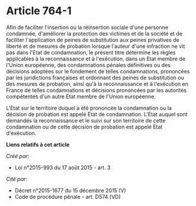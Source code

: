# Article 764-1

Afin de faciliter l'insertion ou la réinsertion sociale d'une personne condamnée, d'améliorer la protection des victimes et
de la société et de faciliter l'application de peines de substitution aux peines privatives de liberté et de mesures de
probation lorsque l'auteur d'une infraction ne vit pas dans l'Etat de condamnation, le présent titre détermine les règles
applicables à la reconnaissance et à l'exécution, dans un Etat membre de l'Union européenne, des condamnations pénales
définitives ou des décisions adoptées sur le fondement de telles condamnations, prononcées par les juridictions françaises et
ordonnant des peines de substitution ou des mesures de probation, ainsi qu'à la reconnaissance et à l'exécution en France de
telles condamnations et décisions prononcées par les autorités compétentes d'un autre Etat membre de l'Union européenne. 

L'Etat sur le territoire duquel a été prononcée la condamnation ou la décision de probation est appelé Etat de condamnation.
L'Etat auquel sont demandés la reconnaissance et le suivi sur son territoire de cette condamnation ou de cette décision de
probation est appelé Etat d'exécution.

**Liens relatifs à cet article**

_Créé par_:

  - Loi n°2015-993 du 17 août 2015 - art. 3

_Cité par_:

  - Décret n°2015-1677 du 15 décembre 2015 (V)
  - Code de procédure pénale - art. D574 (VD)
